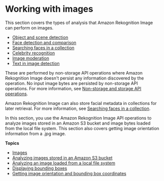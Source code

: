 # Working with images<a name="images"></a>

This section covers the types of analysis that Amazon Rekognition Image can perform on images\. 
+ [Object and scene detection](labels.md)
+ [Face detection and comparison](faces.md)
+ [Searching faces in a collection](collections.md)
+ [Celebrity recognition](celebrities.md)
+ [Image moderation](moderation.md)
+ [Text in image detection](text-detection.md)

These are performed by non\-storage API operations where Amazon Rekognition Image doesn't persist any information discovered by the operation\. No input image bytes are persisted by non\-storage API operations\. For more information, see [Non\-storage and storage API operations](how-it-works-storage-non-storage.md)\.

Amazon Rekognition Image can also store facial metadata in collections for later retrieval\. For more information, see [Searching faces in a collection](collections.md)\.

In this section, you use the Amazon Rekognition Image API operations to analyze images stored in an Amazon S3 bucket and image bytes loaded from the local file system\. This section also covers getting image orientation information from a \.jpg image\. 

**Topics**
+ [Images](images-information.md)
+ [Analyzing images stored in an Amazon S3 bucket](images-s3.md)
+ [Analyzing an image loaded from a local file system](images-bytes.md)
+ [Displaying bounding boxes](images-displaying-bounding-boxes.md)
+ [Getting image orientation and bounding box coordinates](images-orientation.md)
